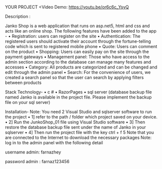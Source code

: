 YOUR PROJECT <Video Demo: https://youtu.be/or6c6c_YsyQ

Description :

Janko Shop is a web application that runs on asp.net5, html and css and acts like an online shop. The following features have been added to the app - • Registration: users can register on the site • Authentication: The registered users should activate their account through the fortune-telling code which is sent to registered mobile phone • Quote: Users can comment on the product • Shopping: Users can easily pay on the site through the payment gateways • Management panel: Those who have access to the admin section according to the database can manage many features and accesses • Category: All products are categorized and can be changed and edit through the admin panel • Search: For the convenience of users, we created a search panel so that the user can search by applying filters between products

Stack Technology- • c # • RazorPages • sql server (database backup file named Janko is available in the project file. Please implement the backup file on your sql server)

Installation- Note: You need 2 Visual Studio and sqlserver software to run the project • 1] refer to the path / folder which project saved on your device. • 2] Run the JunkoShop_01 file using Visual Studio software • 3] Then restore the database backup file sent under the name of Janko in your sqlserver • 4] Then run the project file with the key ctrl + f 5 Note that you are connected to the Internet to download the necessary packages Note: log in to the admin panel with the following detail

username admin: farnazhey

password admin : farnaz123456
